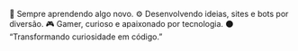 🧠 Sempre aprendendo algo novo.
⚙️ Desenvolvendo ideias, sites e bots por diversão.
🎮 Gamer, curioso e apaixonado por tecnologia.
🌑 “Transformando curiosidade em código.”
<!---
safiti/safiti is a ✨ special ✨ repository because its `README.md` (this file) appears on your GitHub profile.
You can click the Preview link to take a look at your changes.
--->
